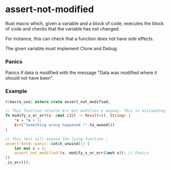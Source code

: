 # assert-not-modified

Rust macro which, given a variable and a block of code, executes the block of code and checks that 
the variable has not changed.

For instance, this can check that a function does not have side effects.

The given variable must implement Clone and Debug.

### Panics

Panics if data is modified with the message "Data was modified where it should not have been".

### Example

```rust
#[macro_use] extern crate assert_not_modified;

// This function returns Err but modifies x anyway. This is misleading.
fn modify_x_or_err(x: &mut i32) -> Result<(), String> {
    *x = *x + 1;
    Err("Something wrong happened !".to_owned())
}

// This test will expose the lying function :
assert!(std::panic::catch_unwind(|| {
    let mut x = 3;
    assert_not_modified!(x, modify_x_or_err(&mut x)); // Panics
})
.is_err());
```
